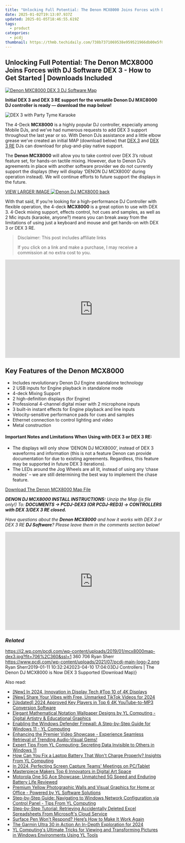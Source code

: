 ```yaml
---
title: "Unlocking Full Potential: The Denon MCX8000 Joins Forces with DJ Software DEX 3 - How to Get Started | Downloads Included"
date: 2025-01-02T19:13:07.937Z
updated: 2025-01-05T18:46:55.619Z
tags:
  - product
categories:
  - pcdj
thumbnail: https://thmb.techidaily.com/738b7371069538e959521966db00e5f006e9b11d983f215b33d6c4263c894748.png
---
```


## Unlocking Full Potential: The Denon MCX8000 Joins Forces with DJ Software DEX 3 - How to Get Started | Downloads Included

[![Denon MXC8000 DEX 3 DJ Software Map](https://i2.wp.com/pcdj.com/wp-content/uploads/2019/01/mcx8000map-dex3.jpg?resize=706%2C321&ssl=1)](https://i2.wp.com/pcdj.com/wp-content/uploads/2019/01/mcx8000map-dex3.jpg?fit=706%2C360&ssl=1 "Denon MXC8000 DEX 3 DJ Software Map")

**Initial DEX 3 and DEX 3 RE support for the versatile Denon DJ MXC8000 DJ controller is ready — download the map below!**

![DEX 3 with Party Tyme Karaoke](https://i0.wp.com/pcdj.com/wp-content/uploads/2018/10/IMG_4893.jpg?fit=300%2C286&ssl=1 "DEX 3 With Party Tyme")

The 4-Deck **MCX8000** is a highly popular DJ controller, especially among Mobile DJs, and we’ve had numerous requests to add DEX 3 support throughout the last year or so. With Denon DJs assistance and a little elbow grease we’ve created an initial MAP (download below) that [DEX 3](https://tools.techidaily.com/pcdj/products/) and [DEX 3 RE](https://tools.techidaily.com/pcdj/products/) DJs can download for plug-and-play native support.

The **Denon MCX8000** will allow you to take control over DEX 3’s robust feature set, for hands-on tactile mixing. However, due to Denon DJ’s agreements in place with another software provider we do not currently support the displays (they will display ‘DENON DJ MCX8000’ during operation instead). We will continue efforts to future support the displays in the future.

[VIEW LARGER IMAGE ![](https://i1.wp.com/pcdj.com/wp-content/uploads/2019/01/denon-dj-mcx8000-back-1024x157.jpg?fit=300%2C46&ssl=1 "Denon DJ MCX8000 back")](https://i1.wp.com/pcdj.com/wp-content/uploads/2019/01/denon-dj-mcx8000-back-1024x157.jpg?fit=1024%2C157&ssl=1)

With that said, If you’re looking for a high-performance DJ Controller with flexible operation, the 4-deck **MCX8000** is a great option to use with DEX 3\. 4-Deck mixing support, effects control, hot cues and samples, as well as 2 Mic inputs (karaoke, anyone?) means you can break away from the limitations of using just a keyboard and mouse and get hands-on with DEX 3 or DEX 3 RE.

>  Disclaimer: This post includes affiliate links
>
>  If you click on a link and make a purchase, I may receive a commission at no extra cost to you.
>

<!-- affiliate ads begin -->
<iframe width="560" height="315" src="https://www.youtube.com/embed/eu4vwlZcMvM?si=4vEczfVU4BUUFP-t" title="YouTube video player" frameborder="0" allow="accelerometer; autoplay; clipboard-write; encrypted-media; gyroscope; picture-in-picture; web-share" referrerpolicy="strict-origin-when-cross-origin" allowfullscreen></iframe>
<!-- affiliate ads end -->

## Key Features of the Denon MCX8000

* Includes revolutionary Denon DJ Engine standalone technology
* 2 USB inputs for Engine playback in standalone mode
* 4-deck Mixing Support
* 2 high-definition displays (for Engine)
* Professional 4-channel digital mixer with 2 microphone inputs
* 3 built-in instant effects for Engine playback and line inputs
* Velocity-sensitive performance pads for cues and samples
* Ethernet connection to control lighting and video
* Metal construction

#### Important Notes and Limitations When Using with DEX 3 or DEX 3 RE:

* The displays will only show ‘DENON DJ MCX8000’, instead of DEX 3 waveforms and information (this is not a feature Denon can provide documentation for due to existing agreements. Regardless, this feature may be supported in future DEX 3 iterations).
* The LEDs around the Jog Wheels are all lit, instead of using any ‘chase modes’ – we are still determining the best way to implement the chase feature.

[Download The Denon MCX8000 Map File](https://tools.techidaily.com/pcdj/products/)

_**DENON DJ MCX8000 INSTALL INSTRUCTIONS:** Unzip the Map (js file only!) To: **DOCUMENTS -> PCDJ-DEX3 (OR PCDJ-RED3) -> CONTROLLERS with DEX 3/DEX 3 RE closed.**_ 

_Have questions about the **Denon MCX8000** and how it works with DEX 3 or DEX 3 RE **DJ Software**? Please leave them in the comments section below!_

<!-- affiliate ads begin -->
<iframe width="560" height="315" src="https://www.youtube.com/embed/QRaEdFMU-Xc?si=OjaiTvlogJy5wHhN" title="YouTube video player" frameborder="0" allow="accelerometer; autoplay; clipboard-write; encrypted-media; gyroscope; picture-in-picture; web-share" referrerpolicy="strict-origin-when-cross-origin" allowfullscreen></iframe>
<!-- affiliate ads end -->

### _Related_

https://i2.wp.com/pcdj.com/wp-content/uploads/2019/01/mcx8000map-dex3.jpg?fit=706%2C360&ssl=1 360 706 Ryan Sherr https://www.pcdj.com/wp-content/uploads/2021/07/pcdj-main-logo-2.png Ryan Sherr2019-01-11 10:32:242023-04-10 17:04:03DJ Controllers | The Denon DJ MCX8000 is Now DEX 3 Supported (Download Map)}

<ins class="adsbygoogle"
     style="display:block"
     data-ad-format="autorelaxed"
     data-ad-client="ca-pub-7571918770474297"
     data-ad-slot="1223367746"></ins>

<ins class="adsbygoogle"
     style="display:block"
     data-ad-client="ca-pub-7571918770474297"
     data-ad-slot="8358498916"
     data-ad-format="auto"
     data-full-width-responsive="true"></ins>

<span class="atpl-alsoreadstyle">Also read:</span>
<div><ul>
<li><a href="https://vp-tips.techidaily.com/new-in-2024-innovation-in-display-tech-top-10-of-4k-displays/"><u>[New] In 2024, Innovation in Display Tech #Top 10 of 4K Displays</u></a></li>
<li><a href="https://tiktok-video-files.techidaily.com/new-share-your-vibes-with-free-unmarked-tiktok-videos-for-2024/"><u>[New] Share Your Vibes with Free, Unmarked TikTok Videos for 2024</u></a></li>
<li><a href="https://fox-boxes.techidaily.com/updated-2024-approved-key-players-in-top-6-4k-youtube-to-mp3-conversion-software/"><u>[Updated] 2024 Approved Key Players in Top 6 4K YouTube-to-MP3 Conversion Software</u></a></li>
<li><a href="https://discover-bits.techidaily.com/elegant-mathematical-notation-wallpaper-designs-by-yl-computing-digital-artistry-and-educational-graphics/"><u>Elegant Mathematical Notation Wallpaper Designs by YL Computing - Digital Artistry & Educational Graphics</u></a></li>
<li><a href="https://discover-bits.techidaily.com/enabling-the-windows-defender-firewall-a-step-by-step-guide-for-windows-11-yl-computing/"><u>Enabling the Windows Defender Firewall: A Step-by-Step Guide for Windows 11 - YL Computing</u></a></li>
<li><a href="https://discover-bits.techidaily.com/enhancing-the-premier-video-showcase-experience-seamless-retrieval-of-trending-audio-visual-gems/"><u>Enhancing the Premier Video Showcase - Experience Seamless Retrieval of Trending Audio-Visual Gems!</u></a></li>
<li><a href="https://discover-bits.techidaily.com/expert-tips-from-yl-computing-secreting-data-invisible-to-others-in-windows-11/"><u>Expert Tips From YL Computing: Secreting Data Invisible to Others in Windows 11</u></a></li>
<li><a href="https://discover-bits.techidaily.com/how-can-you-fix-a-laptop-battery-that-wont-charge-properly-insights-from-yl-computing/"><u>How Can You Fix a Laptop Battery That Won't Charge Properly? Insights From YL Computing</u></a></li>
<li><a href="https://screen-capture.techidaily.com/in-2024-perfecting-screen-capture-teams-meetings-on-pctablet/"><u>In 2024, Perfecting Screen Capture Teams' Meetings on PC/Tablet</u></a></li>
<li><a href="https://extra-hints.techidaily.com/masterpiece-makers-top-6-innovators-in-digital-art-space/"><u>Masterpiece Makers Top 6 Innovators in Digital Art Space</u></a></li>
<li><a href="https://buynow-marvelous.techidaily.com/motorola-one-5g-ace-showcase-unmatched-5g-speed-and-enduring-battery-life-reviewed/"><u>Motorola One 5G Ace Showcase: Unmatched 5G Speed and Enduring Battery Life Reviewed</u></a></li>
<li><a href="https://discover-bits.techidaily.com/premium-yellow-photographic-walls-and-visual-graphics-for-home-or-office-powered-by-yl-software-solutions/"><u>Premium Yellow Photographic Walls and Visual Graphics for Home or Office - Powered by YL Software Solutions</u></a></li>
<li><a href="https://discover-bits.techidaily.com/step-by-step-guide-navigating-to-windows-network-configuration-via-control-panel-tips-from-yl-computing/"><u>Step-by-Step Guide: Navigating to Windows Network Configuration via Control Panel - Tips From YL Computing</u></a></li>
<li><a href="https://win-docs.techidaily.com/step-by-step-tutorial-retrieving-accidentally-deleted-excel-spreadsheets-from-microsofts-cloud-service/"><u>Step-by-Step Tutorial: Retrieving Accidentally Deleted Excel Spreadsheets From Microsoft's Cloud Service</u></a></li>
<li><a href="https://win-howtos.techidaily.com/surface-pen-wont-respond-heres-how-to-make-it-work-again/"><u>Surface Pen Won't Respond? Here’s How to Make It Work Again</u></a></li>
<li><a href="https://fox-helps.techidaily.com/the-garmin-ultra-30-in-action-an-in-depth-exploration-for-2024/"><u>The Garmin Ultra 30 in Action An In-Depth Exploration for 2024</u></a></li>
<li><a href="https://discover-bits.techidaily.com/yl-computings-ultimate-tricks-for-viewing-and-transforming-pictures-in-windows-environments-using-yl-tools/"><u>YL Computing's Ultimate Tricks for Viewing and Transforming Pictures in Windows Environments Using YL Tools</u></a></li>
</ul></div>

